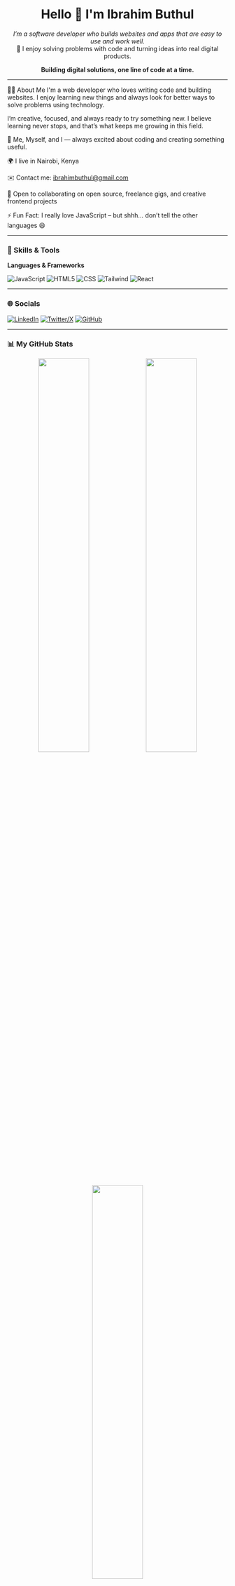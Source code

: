 <h1 align="center">Hello 👋 I'm Ibrahim Buthul</h1>

<p align="center">
  <em>I’m a software developer who builds websites and apps that are easy to use and work well.</em><br />
  🚀 I enjoy solving problems with code and turning ideas into real digital products.
</p>


<p align="center"><strong>Building digital solutions, one line of code at a time.</strong></p>

---

👨‍💻 About Me
I'm a web developer who loves writing code and building websites. I enjoy learning new things and always look for better ways to solve problems using technology.

I’m creative, focused, and always ready to try something new. I believe learning never stops, and that’s what keeps me growing in this field.

💙 Me, Myself, and I — always excited about coding and creating something useful.

🌍 I live in Nairobi, Kenya

✉️ Contact me: ibrahimbuthul@gmail.com

🤝 Open to collaborating on open source, freelance gigs, and creative frontend projects

⚡ Fun Fact: I really love JavaScript – but shhh… don’t tell the other languages 😄



---

### 🧠 Skills & Tools

**Languages & Frameworks**

![JavaScript](https://img.shields.io/badge/-JavaScript-F7DF1E?logo=javascript&logoColor=000)
![HTML5](https://img.shields.io/badge/-HTML5-E34F26?logo=html5&logoColor=fff)
![CSS](https://img.shields.io/badge/-CSS3-1572B6?style=flat&logo=css3)
![Tailwind](https://img.shields.io/badge/-TailwindCSS-38B2AC?style=flat&logo=tailwind-css&logoColor=fff)
![React](https://img.shields.io/badge/-React-61DAFB?style=flat&logo=react&logoColor=000)

---

### 🌐 Socials

[![LinkedIn](https://img.shields.io/badge/-LinkedIn-0A66C2?logo=linkedin&logoColor=white)](https://linkedin.com/in/ibrahimbuthul)
[![Twitter/X](https://img.shields.io/badge/-@ibrahimbuthul-1DA1F2?logo=twitter)](https://twitter.com/ibrahimbuthul)
[![GitHub](https://img.shields.io/badge/-GitHub-181717?logo=github)](https://github.com/Ibrahiim10)

---

### 📊 My GitHub Stats

<p align="center">
  <img src="https://github-readme-stats.vercel.app/api?username=Ibrahiim10&show_icons=true&theme=tokyonight" width="48%" />
  <img src="https://streak-stats.demolab.com/?user=Ibrahiim10&theme=tokyonight" width="48%" />
</p>

<p align="center">
  <img src="https://github-readme-stats.vercel.app/api/top-langs/?username=Ibrahiim10&layout=compact&theme=tokyonight" width="48%" />
</p>

---

> *“Code is not just code, it's a story you write for machines and humans.”*

